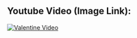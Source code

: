 ## Youtube Video (Image Link):

[![Valentine Video](https://img.youtube.com/vi/30CTs2LQAjk/0.jpg)](https://www.youtube.com/watch?v=30CTs2LQAjk)
